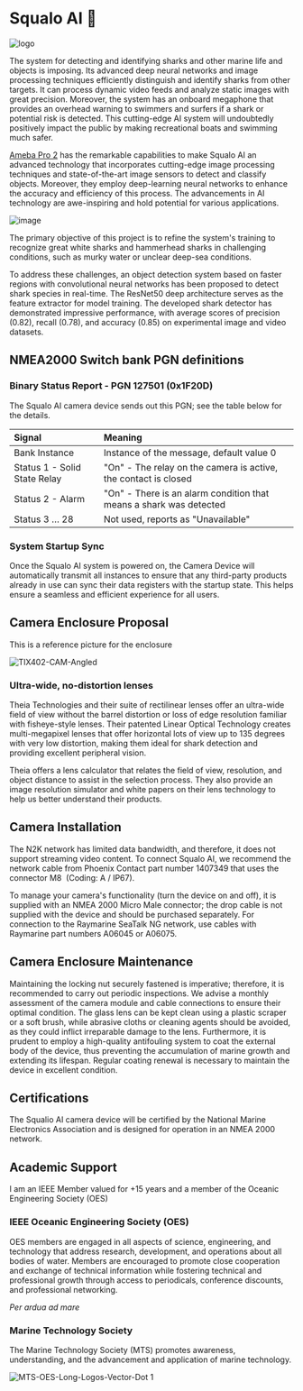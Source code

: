 # Squalo AI 🦈

![logo](https://github.com/ajsb85/squalo.ai/assets/663460/c03e639b-8106-4a18-9724-87e7c4095699)

The system for detecting and identifying sharks and other marine life and objects is imposing. Its advanced deep neural networks and image processing techniques efficiently distinguish and identify sharks from other targets. It can process dynamic video feeds and analyze static images with great precision. Moreover, the system has an onboard megaphone that provides an overhead warning to swimmers and surfers if a shark or potential risk is detected. This cutting-edge AI system will undoubtedly positively impact the public by making recreational boats and swimming much safer. 

[Ameba Pro 2](https://www.amebaiot.com/en/amebapro2/#rtk_amb82_mini) has the remarkable capabilities to make Squalo AI an advanced technology that incorporates cutting-edge image processing techniques and state-of-the-art image sensors to detect and classify objects. Moreover, they employ deep-learning neural networks to enhance the accuracy and efficiency of this process. The advancements in AI technology are awe-inspiring and hold potential for various applications.

![image](https://github.com/ajsb85/squalo.ai/assets/663460/8e5ed5b7-b35d-4ed8-8595-0f0090ad99cc)

The primary objective of this project is to refine the system's training to recognize great white sharks and hammerhead sharks in challenging conditions, such as murky water or unclear deep-sea conditions.

To address these challenges, an object detection system based on faster regions with convolutional neural networks has been proposed to detect shark species in real-time. The ResNet50 deep architecture serves as the feature extractor for model training. The developed shark detector has demonstrated impressive performance, with average scores of precision (0.82), recall (0.78), and accuracy (0.85) on experimental image and video datasets.

## NMEA2000 Switch bank PGN definitions

### Binary Status Report - PGN 127501 (0x1F20D)

The Squalo AI camera device sends out this PGN; see the table below for the details.

| Signal|Meaning|
|:----|:----|
| Bank Instance|Instance of the message, default value 0|
| Status 1 - Solid State Relay|"On" - The relay on the camera is active, the contact is closed|
| Status 2 - Alarm|"On" - There is an alarm condition that means a shark was detected|
| Status 3 … 28|Not used, reports as "Unavailable"|

### System Startup Sync

Once the Squalo AI system is powered on, the Camera Device will automatically transmit all instances to ensure that any third-party products already in use can sync their data registers with the startup state. This helps ensure a seamless and efficient experience for all users.

## Camera Enclosure Proposal

This is a reference picture for the enclosure

![TIX402-CAM-Angled](https://github.com/ajsb85/squalo.ai/assets/663460/ade02e4b-abb7-4650-836c-4e168a5ac803)

### Ultra-wide, no-distortion lenses

Theia Technologies and their suite of rectilinear lenses offer an ultra-wide field of view without the barrel distortion or loss of edge resolution familiar with fisheye-style lenses. Their patented Linear Optical Technology creates multi-megapixel lenses that offer horizontal lots of view up to 135 degrees with very low distortion, making them ideal for shark detection and providing excellent peripheral vision.

Theia offers a lens calculator that relates the field of view, resolution, and object distance to assist in the selection process. They also provide an image resolution simulator and white papers on their lens technology to help us better understand their products.

## Camera Installation

The N2K network has limited data bandwidth, and therefore, it does not support streaming video content. To connect Squalo AI, we recommend the network cable from Phoenix Contact part number 1407349 that uses the connector M8  (Coding: A / IP67).

To manage your camera's functionality (turn the device on and off), it is supplied with an NMEA 2000 Micro Male connector; the drop cable is not supplied with the device and should be purchased separately. For connection to the Raymarine SeaTalk NG network, use cables with Raymarine part numbers A06045 or A06075.

## Camera Enclosure Maintenance

Maintaining the locking nut securely fastened is imperative; therefore, it is recommended to carry out periodic inspections. We advise a monthly assessment of the camera module and cable connections to ensure their optimal condition. The glass lens can be kept clean using a plastic scraper or a soft brush, while abrasive cloths or cleaning agents should be avoided, as they could inflict irreparable damage to the lens. Furthermore, it is prudent to employ a high-quality antifouling system to coat the external body of the device, thus preventing the accumulation of marine growth and extending its lifespan. Regular coating renewal is necessary to maintain the device in excellent condition.

## Certifications

The Squalio AI camera device will be certified by the National Marine Electronics Association and is designed for operation in an NMEA 2000 network. 

## Academic Support

I am an IEEE Member valued for +15 years and a member of the Oceanic Engineering Society (OES)

### IEEE Oceanic Engineering Society (OES)
OES members are engaged in all aspects of science, engineering, and technology that address research, development, and operations about all bodies of water. Members are encouraged to promote close cooperation and exchange of technical information while fostering technical and professional growth through access to periodicals, conference discounts, and professional networking.

_Per ardua ad mare_

### Marine Technology Society
The Marine Technology Society (MTS) promotes awareness, understanding, and the advancement and application of marine technology.

![MTS-OES-Long-Logos-Vector-Dot 1](https://github.com/ajsb85/squalo.ai/assets/663460/0b848cdd-d06a-426d-af39-e03be40192cd)
